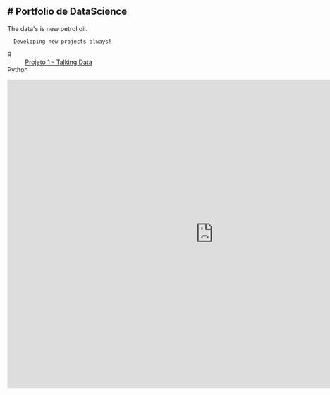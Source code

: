 

<!DOCTYPE html>

<html>

<head>

<meta charset="utf-8" />
<meta name="generator" content="pandoc" />
<meta http-equiv="X-UA-Compatible"  />

  <!-- content="IE=EDGE" -->

<meta name="author" content="Jefferson Marques da Silva" />

<meta name="date" content="2020-02-07" />
<h2># Portfolio de DataScience</h2>

<body>
  <p>The data's is new petrol oil.

      Developing new projects always!
  </p>
  

<dl>
  <dt>R</dt>
  <dd><a href="https://jefferson019.github.io/DataScience/talkingdata.html">Projeto 1 - Talking Data</a></li></dd>
  <dt>Python</dt>
</dl>

<iframe width="933" height="700" src="https://app.powerbi.com/view?r=eyJrIjoiMjEwNjU0OTItZDUxYi00MTM5LWI2YjgtMDg5MDA3Yjk5NDhkIiwidCI6ImUwZTcxZTFkLTRjMDYtNDUwZC05OGFmLWU2ZTNmZjQ3NDcyYyJ9" frameborder="0" allowFullScreen="true"></iframe>


</body>


</html>




